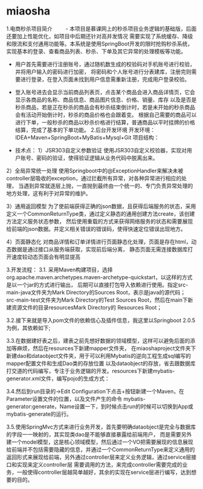 # miaosha
1.电商秒杀项目简介
       
       - 本项目是慕课网上的秒杀项目业务逻辑的基础版，后面还要加上性能优化，如项目中后期还针对高并发情况
       需要实现了系统缓存、降级和限流和支付通用功能等。本系统是使用SpringBoot开发的限时抢购秒杀系统，
       实现基本的登录、查看商品列表、秒杀、下单及其它异常的处理模板等功能。

- 用户首先需要进行注册账号，通过随机数生成的校验码对手机账号进行校验，并将用户输入的密码进行加密，
将密码和个人账号进行分表建库，注册完则需要进行登录，在登入页面未找到用户信息需重新注册，完成用户登录校验。
- 登入账号进去会显示当前商品列表页，点击某个商品会进入商品详情页，它会显示各商品的名称、商品信息、商品图片信息、价格、销量、库存
以及是否是秒杀商品，若是正在秒杀的商品会有秒杀结束倒计时，若是未开始的秒杀商品会有活动开始倒计时，秒杀的商品价格也会跟着变。
根据自己需要的商品可以进行下单，一般秒杀的商品以秒杀价格进行结算，普通商品以平时挂牌的价格结算，完成了基本的下单功能。
2.后台开发环境
开发环境：IDEA+Maven+SpringBoot+MyBatis+Mysql+Git
项目结构：

- 技术点：
1）JSR303自定义参数验证
使用JSR303自定义校验器，实现对用户账号、密码的验证，使得验证逻辑从业务代码中脱离出来。

2）全局异常统一处理
使用Springboot中的@ExceptionHandler来解决未被controller层吸收的exception，通过拦截所有异常，对各种异常进行相应的处理，
当遇到异常就逐层上抛，一直抛到最终由一个统一的、专门负责异常处理的地方处理，这有利于对异常的维护。

3）通用返回模型
为了使前端获得正确的json数据，且获得后端服务的状态，采用定义一个CommonReturnType类，通过定义静态的通用创建方法create，该创建方法定义服务状态参数，
然后使用重载的方式来获得网络服务的状态和需要展现给前端的json数据。并定义相关错误的错误码，使得快速定位错误出现地方。

4）页面静态化
对商品详情和订单详情进行页面静态化处理，页面是存在html，动态数据是通过接口从服务端获取，实现前后端分离，
静态页面无需连接数据库打开速度较动态页面会有明显提高

3.开发流程：
  3.1. 采用Maven构建项目，选择org.apache.maven.archetypes.maven-archetype-quickstart，以这样的方式是以一个jar的方式进行输出，
后期可以直接打包导入依赖进行使用。指定src-main-java文件夹为Mark Directory的Sources Root，表示是java的源代码；
src-main-test文件夹为Mark Directory的Test Sources Root，然后在main下新建资源文件的目录resourcesMark Directory的 Resources Root；
  
  3.2.接下来就是导入pom文件的依赖信心及插件信息，我这里以Springboot 2.0.5为例，其依赖如下;
  
  3.3.在数据建好表之后，建表之前先想好数据的领域模型，这样可以避免后面的添加等麻烦，然后在resources下新建mapper文件夹，
在miaoshaproject文件夹下新建dao和dataobject文件夹，用于可以利用Mybatis的逆向工程生成sql编写的mapper配置文件和生成Dao类的存放位置
以及dataobject的存放，省去跟数据库打交道的代码编写，专注于业务逻辑的开发。resources下新建mybatis-generator.xml文件，编写pojo的生成方式：

  3.4.然后到run目录的->Edit Configuration下点击+按钮新建一个Maven，在Parameter设置文件的位置，以及文件产生的命令
mybatis-generator:generate，Name设置一下，到时候点击run的时候可以切换到App或mybatis-generate的运行。
 
  3.5.使用SpringMvc方式来进行业务开发，首先要明确dataobject是完全与数据库的字段一一映射的，其实现类dao是不能够直接暴露给前端用户，
而是需要另外建一个model模型，这是核心领域模型，然后通过一个VO把需要展现的信息展现给前端并不包括需要隐藏的信息，并通过一个CommonReturnType来定义通用的返回形式来展现给前端，另外通过controller层来定义业务逻辑，通过service层接口和实现来定义controller层
需要调用的方法，来完成controller需要完成的业务，一般使得controller层越简单越好，其余的实现在service层进行编写，达到想要的目的。



